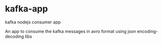 # kafka-app
kafka nodejs consumer app

An app to consume the kafka messages in avro format using json encoding-decoding libs
